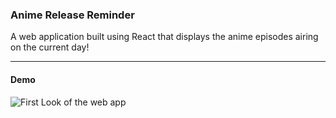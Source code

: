 ### Anime Release Reminder

A web application built using React that displays the anime episodes airing on the current day!


---
#### Demo 

![First Look of the web app](https://github.com/jerin-ignatious/anime-release-reminder/blob/main/Docs/images/ezgif.com-gif-maker.gif?raw=true)

